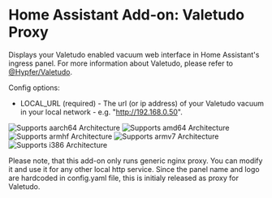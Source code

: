 # Home Assistant Add-on: Valetudo Proxy

Displays your Valetudo enabled vacuum web interface in Home Assistant's ingress panel. For more information about Valetudo, please refer to [@Hypfer/Valetudo](https://github.com/Hypfer/Valetudo).

Config options:
- LOCAL_URL (required) - The url (or ip address) of your Valetudo vacuum in your local network - e.g. "http://192.168.0.50".

![Supports aarch64 Architecture][aarch64-shield]
![Supports amd64 Architecture][amd64-shield]
![Supports armhf Architecture][armhf-shield]
![Supports armv7 Architecture][armv7-shield]
![Supports i386 Architecture][i386-shield]

[aarch64-shield]: https://img.shields.io/badge/aarch64-yes-green.svg
[amd64-shield]: https://img.shields.io/badge/amd64-yes-green.svg
[armhf-shield]: https://img.shields.io/badge/armhf-yes-green.svg
[armv7-shield]: https://img.shields.io/badge/armv7-yes-green.svg
[i386-shield]: https://img.shields.io/badge/i386-yes-green.svg

Please note, that this add-on only runs generic nginx proxy. You can modify it and use it for any other local http service. Since the panel name and logo are hardcoded in config.yaml file, this is initialy released as proxy for Valetudo.
